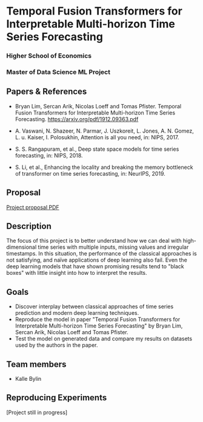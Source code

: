 # Temporal Fusion Transformers for Interpretable Multi-horizon Time Series Forecasting

### Higher School of Economics
### Master of Data Science ML Project


## Papers & References

- Bryan Lim, Sercan Arik, Nicolas Loeff and Tomas Pfister. Temporal Fusion Transformers for Interpretable Multi-horizon Time Series Forecasting. https://arxiv.org/pdf/1912.09363.pdf

- A. Vaswani, N. Shazeer, N. Parmar, J. Uszkoreit, L. Jones, A. N. Gomez, L. u. Kaiser, I. Polosukhin, Attention is all you need, in: NIPS, 2017.

- S. S. Rangapuram, et al., Deep state space models for time series forecasting, in: NIPS, 2018.

- S. Li, et al., Enhancing the locality and breaking the memory bottleneck of transformer on time series forecasting, in: NeurIPS, 2019.


## Proposal

[Project proposal PDF](https://github.com/KalleBylin/temporal-fusion-transformers/blob/main/Proposal.pdf)

## Description

The focus of this project is to better understand how we can deal with high-dimensional time series with multiple inputs, missing values and irregular timestamps. In this situation, the performance of the classical approaches is not satisfying, and naïve applications of deep learning also fail. Even the deep learning models that have shown promising results tend to "black boxes" with little insight into how to interpret the results.

## Goals

- Discover interplay between classical approaches of time series prediction and modern deep learning techniques.   
- Reproduce the model in paper "Temporal Fusion Transformers for Interpretable Multi-horizon Time Series Forecasting" by Bryan Lim, Sercan Arik, Nicolas Loeff and Tomas Pfister.
- Test the model on generated data and compare my results on datasets used by the authors in the paper.

## Team members

- Kalle Bylin

## Reproducing Experiments

[Project still in progress]
